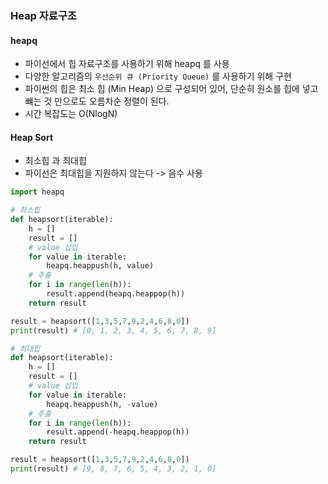 ### Heap 자료구조

#### heapq
* 파이선에서 힙 자료구조를 사용하기 위해 heapq 를 사용
* 다양한 알고리즘의 `우선순위 큐 (Priority Queue)` 를 사용하기 위해 구현
* 파이썬의 힙은 최소 힙 (Min Heap) 으로 구성되어 있어, 단순히 원소를 힙에 넣고 뺴는 것 만으로도 오름차순 정렬이 된다.
* 시간 복잡도는 O(NlogN)

#### Heap Sort
* 최소힙 과 최대힙
* 파이선은 최대힙을 지원하지 않는다 -> 음수 사용

~~~python
import heapq

# 최소힙
def heapsort(iterable):
    h = []
    result = []
    # value 삽입
    for value in iterable:
        heapq.heappush(h, value)
    # 추출
    for i in range(len(h)):
        result.append(heapq.heappop(h))
    return result

result = heapsort([1,3,5,7,9,2,4,6,8,0])
print(result) # [0, 1, 2, 3, 4, 5, 6, 7, 8, 9]

# 최대힙
def heapsort(iterable):
    h = []
    result = []
    # value 삽입
    for value in iterable:
        heapq.heappush(h, -value)
    # 추출
    for i in range(len(h)):
        result.append(-heapq.heappop(h))
    return result

result = heapsort([1,3,5,7,9,2,4,6,8,0])
print(result) # [9, 8, 7, 6, 5, 4, 3, 2, 1, 0]
~~~




